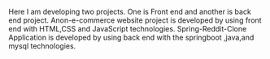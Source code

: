Here I am developing two projects. One is Front end and another is back end project.
 Anon-e-commerce website project is developed by using front end with HTML,CSS and JavaScript technologies.
 Spring-Reddit-Clone Application is developed by using back end with the springboot ,java,and mysql technologies.
